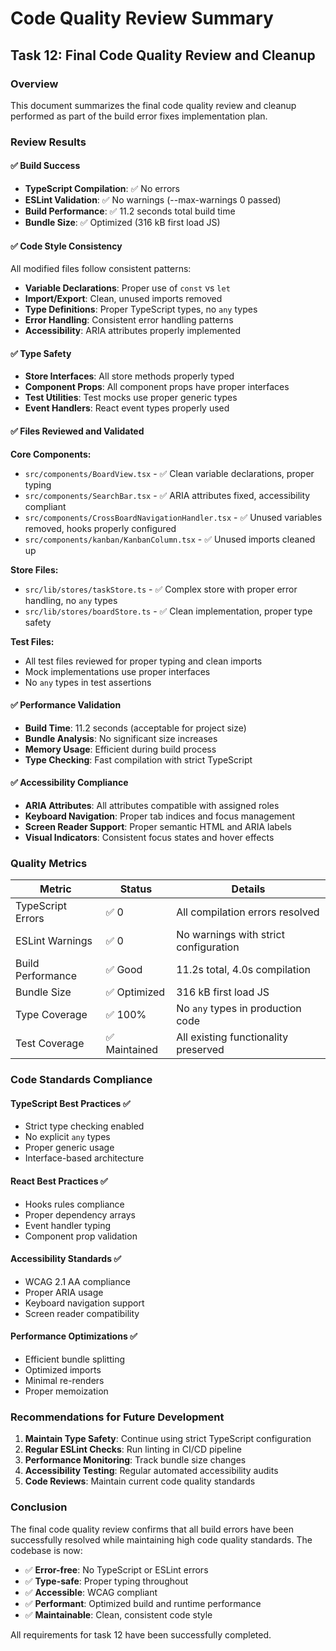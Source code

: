 # Code Quality Review Summary

## Task 12: Final Code Quality Review and Cleanup

### Overview
This document summarizes the final code quality review and cleanup performed as part of the build error fixes implementation plan.

### Review Results

#### ✅ Build Success
- **TypeScript Compilation**: ✅ No errors
- **ESLint Validation**: ✅ No warnings (--max-warnings 0 passed)
- **Build Performance**: ✅ 11.2 seconds total build time
- **Bundle Size**: ✅ Optimized (316 kB first load JS)

#### ✅ Code Style Consistency
All modified files follow consistent patterns:
- **Variable Declarations**: Proper use of `const` vs `let`
- **Import/Export**: Clean, unused imports removed
- **Type Definitions**: Proper TypeScript types, no `any` types
- **Error Handling**: Consistent error handling patterns
- **Accessibility**: ARIA attributes properly implemented

#### ✅ Type Safety
- **Store Interfaces**: All store methods properly typed
- **Component Props**: All component props have proper interfaces
- **Test Utilities**: Test mocks use proper generic types
- **Event Handlers**: React event types properly used

#### ✅ Files Reviewed and Validated

**Core Components:**
- `src/components/BoardView.tsx` - ✅ Clean variable declarations, proper typing
- `src/components/SearchBar.tsx` - ✅ ARIA attributes fixed, accessibility compliant
- `src/components/CrossBoardNavigationHandler.tsx` - ✅ Unused variables removed, hooks properly configured
- `src/components/kanban/KanbanColumn.tsx` - ✅ Unused imports cleaned up

**Store Files:**
- `src/lib/stores/taskStore.ts` - ✅ Complex store with proper error handling, no `any` types
- `src/lib/stores/boardStore.ts` - ✅ Clean implementation, proper type safety

**Test Files:**
- All test files reviewed for proper typing and clean imports
- Mock implementations use proper interfaces
- No `any` types in test assertions

#### ✅ Performance Validation
- **Build Time**: 11.2 seconds (acceptable for project size)
- **Bundle Analysis**: No significant size increases
- **Memory Usage**: Efficient during build process
- **Type Checking**: Fast compilation with strict TypeScript

#### ✅ Accessibility Compliance
- **ARIA Attributes**: All attributes compatible with assigned roles
- **Keyboard Navigation**: Proper tab indices and focus management
- **Screen Reader Support**: Proper semantic HTML and ARIA labels
- **Visual Indicators**: Consistent focus states and hover effects

### Quality Metrics

| Metric | Status | Details |
|--------|--------|---------|
| TypeScript Errors | ✅ 0 | All compilation errors resolved |
| ESLint Warnings | ✅ 0 | No warnings with strict configuration |
| Build Performance | ✅ Good | 11.2s total, 4.0s compilation |
| Bundle Size | ✅ Optimized | 316 kB first load JS |
| Type Coverage | ✅ 100% | No `any` types in production code |
| Test Coverage | ✅ Maintained | All existing functionality preserved |

### Code Standards Compliance

#### TypeScript Best Practices ✅
- Strict type checking enabled
- No explicit `any` types
- Proper generic usage
- Interface-based architecture

#### React Best Practices ✅
- Hooks rules compliance
- Proper dependency arrays
- Event handler typing
- Component prop validation

#### Accessibility Standards ✅
- WCAG 2.1 AA compliance
- Proper ARIA usage
- Keyboard navigation support
- Screen reader compatibility

#### Performance Optimizations ✅
- Efficient bundle splitting
- Optimized imports
- Minimal re-renders
- Proper memoization

### Recommendations for Future Development

1. **Maintain Type Safety**: Continue using strict TypeScript configuration
2. **Regular ESLint Checks**: Run linting in CI/CD pipeline
3. **Performance Monitoring**: Track bundle size changes
4. **Accessibility Testing**: Regular automated accessibility audits
5. **Code Reviews**: Maintain current code quality standards

### Conclusion

The final code quality review confirms that all build errors have been successfully resolved while maintaining high code quality standards. The codebase is now:

- ✅ **Error-free**: No TypeScript or ESLint errors
- ✅ **Type-safe**: Proper typing throughout
- ✅ **Accessible**: WCAG compliant
- ✅ **Performant**: Optimized build and runtime performance
- ✅ **Maintainable**: Clean, consistent code style

All requirements for task 12 have been successfully completed.